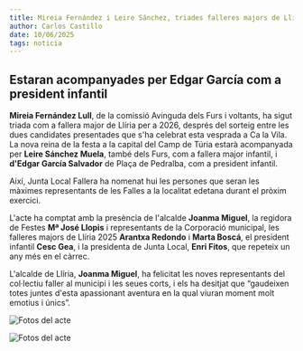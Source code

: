 ```yaml
---
title: Mireia Fernández i Leire Sánchez, triades falleres majors de Llíria per a l'any 2026
author: Carlos Castillo
date: 10/06/2025
tags: noticia
---
```


## Estaran acompanyades per Edgar García com a president infantil

**Mireia Fernández Lull**, de la comissió Avinguda dels Furs i voltants, ha sigut triada com a fallera major de Llíria per a 2026, després del sorteig entre les dues candidates presentades que s'ha celebrat esta vesprada a Ca la Vila. La nova reina de la festa a la capital del Camp de Túria estarà acompanyada per **Leire Sánchez Muela**, també dels Furs, com a fallera major infantil, i **d'Edgar García Salvador** de Plaça de Pedralba, com a president infantil.

Així, Junta Local Fallera ha nomenat hui les persones que seran les màximes representants de les Falles a la localitat edetana durant el pròxim exercici.

L'acte ha comptat amb la presència de l'alcalde **Joanma Miguel**, la regidora de Festes **Mª José Llopis** i representants de la Corporació municipal, les falleres majors de Llíria 2025 **Arantxa Redondo** i **Marta Boscá**, el president infantil **Cesc Gea**, i la presidenta de Junta Local, **Enri Fitos**, que repeteix un any més en el càrrec.

L'alcalde de Llíria, **Joanma Miguel**, ha felicitat les noves representants del col·lectiu faller al municipi i les seues corts, i els ha desitjat que “gaudeixen totes juntes d'esta apassionant aventura en la qual viuran moment molt emotius i únics”.


![ Fotos del acte ](/assets/continguts/recursos/20250610-FFMM2026cortesconcorporación.jpg "Fotos del acte")

![ Fotos del acte ](/assets/continguts/recursos/20250610-FFMM2025y2026.jpg "Fotos del acte")
